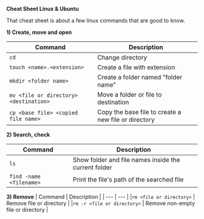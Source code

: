 **Cheat Sheet Linux & Ubuntu**

That cheat sheet is about a few linux commands that are good to know.

**1) Create, move and open**

| Command | Description |
| --- | --- |
|`cd` | Change directory |
|`touch <name>.<extension>`| Create a file with extension|
|`mkdir <folder name>`| Create a folder named "folder name"|
|`mv <file or directory> <destination>`|Move a folder or file to destination|
|`cp <base file> <copied file name>`|Copy the base file to create a new file or directory|

**2) Search, check** 

| Command | Description |
| --- | --- |
|`ls` | Show folder and file names inside the current folder|
|`find -name <filename>` | Print the file's path of the searched file|

**3) Remove**
| Command | Description |
| --- | --- |
|`rm <file or directory>` | Remove file or directory |
|`rm -r <file or directory>` | Remove non-empty file or directory |
